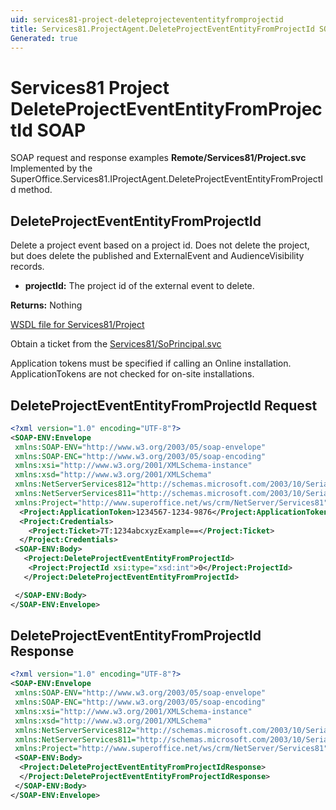 ```yaml
---
uid: services81-project-deleteprojectevententityfromprojectid
title: Services81.ProjectAgent.DeleteProjectEventEntityFromProjectId SOAP
Generated: true
---
```


# Services81 Project DeleteProjectEventEntityFromProjectId SOAP

SOAP request and response examples **Remote/Services81/Project.svc**
Implemented by the <see cref="M:SuperOffice.Services81.IProjectAgent.DeleteProjectEventEntityFromProjectId">SuperOffice.Services81.IProjectAgent.DeleteProjectEventEntityFromProjectId</see> method.

## DeleteProjectEventEntityFromProjectId

Delete a project event based on a project id. Does not delete the project, but does delete the published and ExternalEvent and AudienceVisibility records.

* **projectId:** The project id of the external event to delete.

**Returns:** Nothing


[WSDL file for Services81/Project](../Services81-Project.md)

Obtain a ticket from the [Services81/SoPrincipal.svc](../SoPrincipal/index.md)

Application tokens must be specified if calling an Online installation. ApplicationTokens are not checked for on-site installations.

## DeleteProjectEventEntityFromProjectId Request

```xml
<?xml version="1.0" encoding="UTF-8"?>
<SOAP-ENV:Envelope
 xmlns:SOAP-ENV="http://www.w3.org/2003/05/soap-envelope"
 xmlns:SOAP-ENC="http://www.w3.org/2003/05/soap-encoding"
 xmlns:xsi="http://www.w3.org/2001/XMLSchema-instance"
 xmlns:xsd="http://www.w3.org/2001/XMLSchema"
 xmlns:NetServerServices812="http://schemas.microsoft.com/2003/10/Serialization/Arrays"
 xmlns:NetServerServices811="http://schemas.microsoft.com/2003/10/Serialization/"
 xmlns:Project="http://www.superoffice.net/ws/crm/NetServer/Services81">
  <Project:ApplicationToken>1234567-1234-9876</Project:ApplicationToken>
  <Project:Credentials>
    <Project:Ticket>7T:1234abcxyzExample==</Project:Ticket>
  </Project:Credentials>
 <SOAP-ENV:Body>
   <Project:DeleteProjectEventEntityFromProjectId>
    <Project:ProjectId xsi:type="xsd:int">0</Project:ProjectId>
   </Project:DeleteProjectEventEntityFromProjectId>

 </SOAP-ENV:Body>
</SOAP-ENV:Envelope>

```


## DeleteProjectEventEntityFromProjectId Response

```xml
<?xml version="1.0" encoding="UTF-8"?>
<SOAP-ENV:Envelope
 xmlns:SOAP-ENV="http://www.w3.org/2003/05/soap-envelope"
 xmlns:SOAP-ENC="http://www.w3.org/2003/05/soap-encoding"
 xmlns:xsi="http://www.w3.org/2001/XMLSchema-instance"
 xmlns:xsd="http://www.w3.org/2001/XMLSchema"
 xmlns:NetServerServices812="http://schemas.microsoft.com/2003/10/Serialization/Arrays"
 xmlns:NetServerServices811="http://schemas.microsoft.com/2003/10/Serialization/"
 xmlns:Project="http://www.superoffice.net/ws/crm/NetServer/Services81">
 <SOAP-ENV:Body>
  <Project:DeleteProjectEventEntityFromProjectIdResponse>
  </Project:DeleteProjectEventEntityFromProjectIdResponse>
 </SOAP-ENV:Body>
</SOAP-ENV:Envelope>

```

